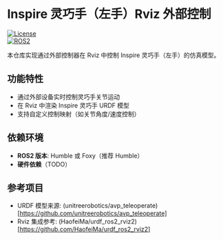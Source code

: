 # Inspire 灵巧手（左手）Rviz 外部控制

[![License](https://img.shields.io/badge/License-MIT-blue.svg)](LICENSE)  
[![ROS2](https://img.shields.io/badge/ROS2-Humble-blueviolet)](https://docs.ros.org/en/humble/)

本仓库实现通过外部控制器在 Rviz 中控制 Inspire 灵巧手（左手）的仿真模型。

## 功能特性
- 通过外部设备实时控制灵巧手关节运动
- 在 Rviz 中渲染 Inspire 灵巧手 URDF 模型
- 支持自定义控制映射（如关节角度/速度控制）

## 依赖环境
- **ROS2 版本**: Humble 或 Foxy（推荐 Humble）
- **硬件依赖**（TODO）

## 参考项目
- URDF 模型来源: (unitreerobotics/avp_teleoperate)[https://github.com/unitreerobotics/avp_teleoperate]
- Rviz 集成参考: (HaofeiMa/urdf_ros2_rviz2)[https://github.com/HaofeiMa/urdf_ros2_rviz2]